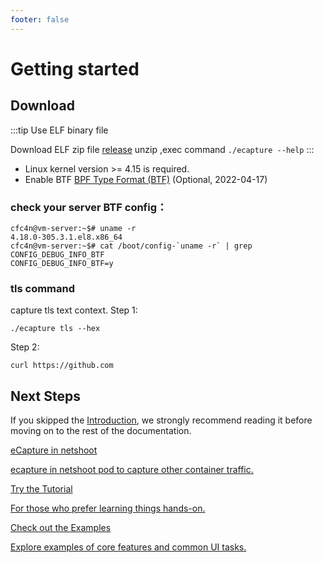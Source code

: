 ```yaml
---
footer: false
---
```


# Getting started

## Download
:::tip Use ELF binary file

Download ELF zip file [release](https://github.com/ehids/ecapture/releases) 
unzip ,exec command `./ecapture --help`
  :::

* Linux kernel version >= 4.15 is required.
* Enable BTF [BPF Type Format (BTF)](https://www.kernel.org/doc/html/latest/bpf/btf.html)  (Optional, 2022-04-17)

### check your server BTF config：
```shell
cfc4n@vm-server:~$# uname -r
4.18.0-305.3.1.el8.x86_64
cfc4n@vm-server:~$# cat /boot/config-`uname -r` | grep CONFIG_DEBUG_INFO_BTF
CONFIG_DEBUG_INFO_BTF=y
```

### tls command
capture tls text context.
Step 1:
```shell
./ecapture tls --hex
```

Step 2:
```shell
curl https://github.com
```

## Next Steps

If you skipped the [Introduction](/guide/introduction), we strongly recommend reading it before moving on to the rest of the documentation.

<div class="vt-box-container next-steps">
  <a class="vt-box" href="/examples/docker.html">
    <p class="next-steps-link">eCapture in netshoot</p>
    <p class="next-steps-caption">ecapture in netshoot pod to capture other container traffic.</p>
  </a>
  <a class="vt-box" href="/tutorial/">
    <p class="next-steps-link">Try the Tutorial</p>
    <p class="next-steps-caption">For those who prefer learning things hands-on.</p>
  </a>
  <a class="vt-box" href="/examples/">
    <p class="next-steps-link">Check out the Examples</p>
    <p class="next-steps-caption">Explore examples of core features and common UI tasks.</p>
  </a>
</div>
